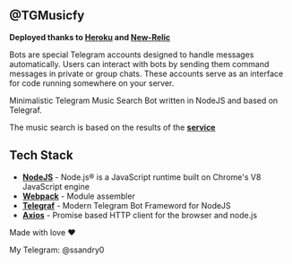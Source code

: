 ## @TGMusicfy

**Deployed thanks to [Heroku] and [New-Relic]** 

Bots are special Telegram accounts designed to handle messages automatically. Users can interact with bots by sending them command messages in private or group chats. These accounts serve as an interface for code running somewhere on your server.

Minimalistic Telegram Music Search Bot written in NodeJS and based on Telegraf.

The music search is based on the results of the **[service]**

## Tech Stack

- **[NodeJS]** - Node.js® is a JavaScript runtime built on Chrome's V8 JavaScript engine
- **[Webpack]** - Module assembler
- **[Telegraf]** - Modern Telegram Bot Frameword for NodeJS
- **[Axios]** - Promise based HTTP client for the browser and node.js

Made with love ❤️

My Telegram: @ssandry0

[NodeJS]: <https://nodejs.org/en/>
[Telegraf]: <https://telegraf.js.org/v3#/>
[Heroku]: <https://dashboard.heroku.com/>
[New-Relic]: <https://newrelic.com/>
[Axios]: <https://newrelic.com/>
[Webpack]: <https://webpack.js.org/>
[service]: <https://downloadmusicvk.ru/>
